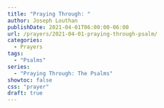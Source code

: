```yaml
---
title: "Praying Through: "
author: Joseph Louthan
publishDate: 2021-04-01T06:00:00-06:00
url: /prayers/2021-04-01-praying-through-psalm/
categories:
  - Prayers
tags:
  - "Psalms"
series:
  - "Praying Through: The Psalms"
showtoc: false
css: "prayer"
draft: true
---
```

<div style="font-variant: small-caps;">

</div>

```text

```
